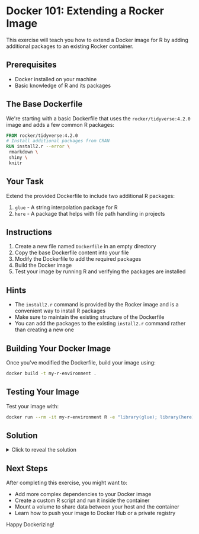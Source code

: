 # Docker 101: Extending a Rocker Image

This exercise will teach you how to extend a Docker image for R by adding additional packages to an existing Rocker container.

## Prerequisites

- Docker installed on your machine
- Basic knowledge of R and its packages


## The Base Dockerfile

We're starting with a basic Dockerfile that uses the `rocker/tidyverse:4.2.0` image and adds a few common R packages:

```dockerfile
FROM rocker/tidyverse:4.2.0
# Install additional packages from CRAN
RUN install2.r --error \
 rmarkdown \
 shiny \
 knitr
```

## Your Task

Extend the provided Dockerfile to include two additional R packages:
1. `glue` - A string interpolation package for R
2. `here` - A package that helps with file path handling in projects

## Instructions

1. Create a new file named `Dockerfile` in an empty directory
2. Copy the base Dockerfile content into your file
3. Modify the Dockerfile to add the required packages
4. Build the Docker image
5. Test your image by running R and verifying the packages are installed

## Hints

- The `install2.r` command is provided by the Rocker image and is a convenient way to install R packages
- Make sure to maintain the existing structure of the Dockerfile
- You can add the packages to the existing `install2.r` command rather than creating a new one

## Building Your Docker Image

Once you've modified the Dockerfile, build your image using:

```bash
docker build -t my-r-environment .
```

## Testing Your Image

Test your image with:

```bash
docker run --rm -it my-r-environment R -e "library(glue); library(here); cat('Packages loaded successfully!\n')"
```

## Solution

<details>
<summary>Click to reveal the solution</summary>

```dockerfile
FROM rocker/tidyverse:4.2.0
# Install additional packages from CRAN
RUN install2.r --error \
 rmarkdown \
 shiny \
 knitr \
 glue \
 here
```

</details>

## Next Steps

After completing this exercise, you might want to:
- Add more complex dependencies to your Docker image
- Create a custom R script and run it inside the container
- Mount a volume to share data between your host and the container
- Learn how to push your image to Docker Hub or a private registry

Happy Dockerizing!